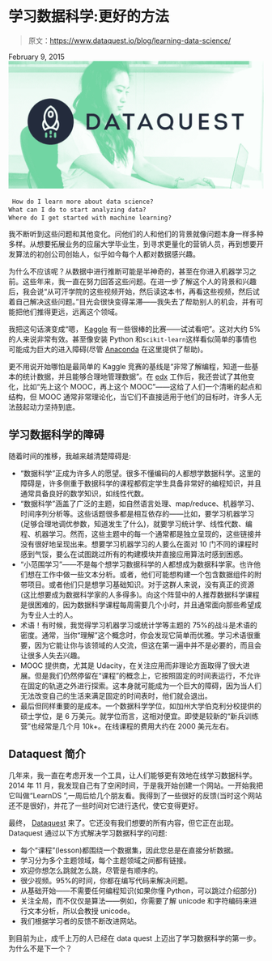 # 学习数据科学:更好的方法

> 原文：<https://www.dataquest.io/blog/learning-data-science/>

February 9, 2015![dataquest-learn-data-science-logo](img/0dd1f1180c6b8343e661035bcf2cf2dd.png)

```
 How do I learn more about data science?
What can I do to start analyzing data?
Where do I get started with machine learning?
```

我不断听到这些问题和其他变化。问他们的人和他们的背景就像问题本身一样多种多样。从想要拓展业务的应届大学毕业生，到寻求更量化的营销人员，再到想要开发算法的初创公司创始人，似乎如今每个人都对数据感兴趣。

为什么不应该呢？从数据中进行推断可能是半神奇的，甚至在你进入机器学习之前。这些年来，我一直在努力回答这些问题。在进一步了解这个人的背景和兴趣后，我会说“从可汗学院的这些视频开始，然后读这本书，再看这些视频，然后试着自己解决这些问题。”目光会很快变得呆滞——我失去了帮助别人的机会，并有可能把他们推得更远，远离这个领域。

我把这句话演变成“嗯， [Kaggle](https://www.kaggle.com) 有一些很棒的比赛——试试看吧”。这对大约 5%的人来说非常有效。甚至像安装 Python 和`scikit-learn`这样看似简单的事情也可能成为巨大的进入障碍(尽管 [Anaconda](https://www.anaconda.com/distribution/) 在这里提供了帮助)。

更不用说开始哪怕是最简单的 Kaggle 竞赛的基线是“非常了解编程，知道一些基本的统计数据，并且能够合理地管理数据”。在 [edx](https://www.edx.org) 工作后，我还尝试了其他变化，比如“先上这个 MOOC，再上这个 MOOC”——这给了人们一个清晰的起点和结构，但 MOOC 通常非常理论化，当它们不直接适用于他们的目标时，许多人无法鼓起动力坚持到底。

## 学习数据科学的障碍

随着时间的推移，我越来越清楚障碍是:

*   “数据科学”正成为许多人的愿望。很多不懂编码的人都想学数据科学。这里的障碍是，许多侧重于数据科学的课程都假定学生具备非常好的编程知识，并且通常具备良好的数学知识，如线性代数。
*   “数据科学”涵盖了广泛的主题，如自然语言处理、map/reduce、机器学习、时间序列分析等。这些话题很多都是相互依存的——比如，要学习机器学习(足够合理地调优参数，知道发生了什么)，就要学习统计学、线性代数、编程、机器学习。然而，这些主题中的每一个通常都是独立呈现的，这些链接并没有很好地呈现出来。想要学习机器学习的人要么在面对 10 门不同的课程时感到气馁，要么在试图跳过所有的构建模块并直接应用算法时感到困惑。
*   “小范围学习”——不是每个想学习数据科学的人都想成为数据科学家。也许他们想在工作中做一些文本分析。或者，他们可能想构建一个包含数据组件的附带项目。或者他们只是想学习基础知识。对于这群人来说，没有真正的资源(这比想要成为数据科学家的人多得多)。向这个阵营中的人推荐数据科学课程是很困难的，因为数据科学课程每周需要几个小时，并且通常面向那些希望成为专业人士的人。
*   术语！有时候，我觉得学习机器学习或统计学等主题的 75%的战斗是术语的密度。通常，当你“理解”这个概念时，你会发现它简单而优雅。学习术语很重要，因为它能让你与该领域的人交流，但这在第一遍中并不是必要的，而且会让很多人失去兴趣。
*   MOOC 提供商，尤其是 Udacity，在关注应用而非理论方面取得了很大进展。但是我们仍然停留在“课程”的概念上，它按照固定的时间表运行，不允许在固定的轨道之外进行探索。这本身就可能成为一个巨大的障碍，因为当人们无法改变自己的生活来满足固定的时间表时，他们就会退出。
*   最后但同样重要的是成本。一个数据科学学位，如加州大学伯克利分校提供的硕士学位，是 6 万美元。就学位而言，这相对便宜。即使是较新的“新兵训练营”也经常是几个月 10k+。在线课程的费用大约在 2000 美元左右。

## Dataquest 简介

几年来，我一直在考虑开发一个工具，让人们能够更有效地在线学习数据科学。2014 年 11 月，我发现自己有了空闲时间，于是我开始创建一个网站。一开始我把它叫做“LearnDS ”,一周后给几个朋友看。我得到了一些很好的反馈(当时这个网站还不是很好)，并花了一些时间对它进行迭代，使它变得更好。

最终， [Dataquest](https://www.dataquest.io) 来了。它还没有我们想要的所有内容，但它正在出现。Dataquest 通过以下方式解决学习数据科学的问题:

*   每个“课程”(lesson)都围绕一个数据集，因此您总是在直接分析数据。
*   学习分为多个主题领域，每个主题领域之间都有链接。
*   欢迎你想怎么跳就怎么跳，尽管是有顺序的。
*   很少视频。95%的时间，你都在编写代码来解决问题。
*   从基础开始——不需要任何编程知识(如果你懂 Python，可以跳过介绍部分)
*   关注全局，而不仅仅是算法——例如，你需要了解 unicode 和字符编码来进行文本分析，所以会教授 unicode。
*   我们根据学习者的反馈不断改进网站。

到目前为止，成千上万的人已经在 data quest 上迈出了学习数据科学的第一步。为什么不是下一个？